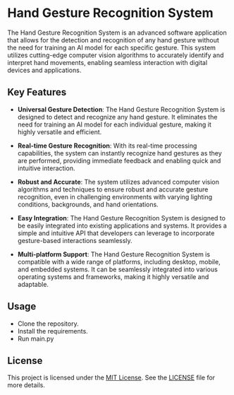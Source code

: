 # Hand Gesture Recognition System

The Hand Gesture Recognition System is an advanced software application that allows for the detection and recognition of any hand gesture without the need for training an AI model for each specific gesture. This system utilizes cutting-edge computer vision algorithms to accurately identify and interpret hand movements, enabling seamless interaction with digital devices and applications.

## Key Features

- **Universal Gesture Detection**: The Hand Gesture Recognition System is designed to detect and recognize any hand gesture. It eliminates the need for training an AI model for each individual gesture, making it highly versatile and efficient.

- **Real-time Gesture Recognition**: With its real-time processing capabilities, the system can instantly recognize hand gestures as they are performed, providing immediate feedback and enabling quick and intuitive interaction.

- **Robust and Accurate**: The system utilizes advanced computer vision algorithms and techniques to ensure robust and accurate gesture recognition, even in challenging environments with varying lighting conditions, backgrounds, and hand orientations.

- **Easy Integration**: The Hand Gesture Recognition System is designed to be easily integrated into existing applications and systems. It provides a simple and intuitive API that developers can leverage to incorporate gesture-based interactions seamlessly.

- **Multi-platform Support**: The Hand Gesture Recognition System is compatible with a wide range of platforms, including desktop, mobile, and embedded systems. It can be seamlessly integrated into various operating systems and frameworks, making it highly versatile and adaptable.

## Usage

- Clone the repository.
- Install the requirements.
- Run main.py

## License

This project is licensed under the [MIT License](https://opensource.org/licenses/MIT). See the [LICENSE](https://github.com/your-repo/LICENSE) file for more details.
